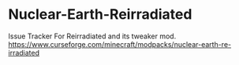 # Nuclear-Earth-Reirradiated
Issue Tracker For Reirradiated and its tweaker mod.
https://www.curseforge.com/minecraft/modpacks/nuclear-earth-re-irradiated
